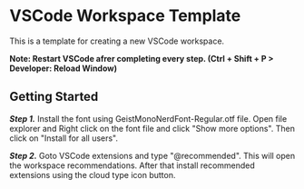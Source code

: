 # VSCode Workspace Template

This is a template for creating a new VSCode workspace.

**Note: Restart VSCode afrer completing every step. (Ctrl + Shift + P > Developer: Reload Window)**

## Getting Started

**_Step 1._** Install the font using GeistMonoNerdFont-Regular.otf file. Open file explorer and Right click on the font file and click "Show more options". Then click on "Install for all users".

**_Step 2._** Goto VSCode extensions and type "@recommended". This will open the workspace recommendations. After that install recommended extensions using the cloud type icon button.
